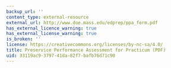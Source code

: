 ```yaml
---
backup_url: ''
content_type: external-resource
external_url: http://www.doe.mass.edu/edprep/ppa_form.pdf
has_external_licence_warning: true
has_external_license_warning: true
is_broken: ''
license: https://creativecommons.org/licenses/by-nc-sa/4.0/
title: Preservice Performance Assessment for Practicum (PDF)
uid: 33119ac9-3797-41da-82f7-bafb76d71c90
---
```

